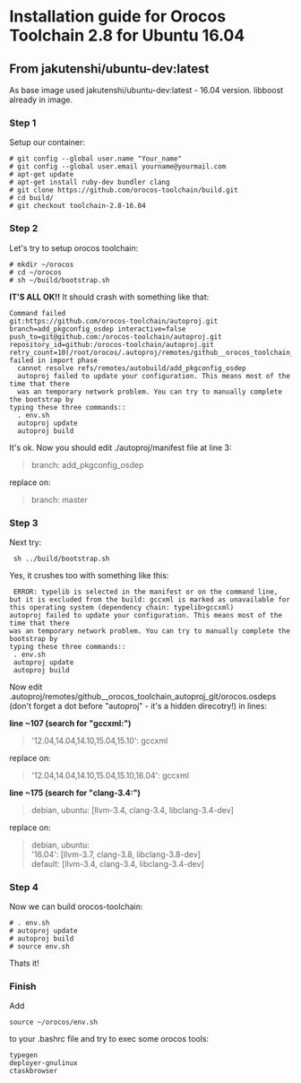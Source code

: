 # Installation guide for Orocos Toolchain 2.8 for Ubuntu 16.04

## From jakutenshi/ubuntu-dev:latest

As base image used jakutenshi/ubuntu-dev:latest - 16.04 version. libboost already in image.

### Step 1

Setup our container:

```
# git config --global user.name "Your_name"
# git config --global user.email yourname@yourmail.com
# apt-get update
# apt-get install ruby-dev bundler clang
# git clone https://github.com/orocos-toolchain/build.git
# cd build/
# git checkout toolchain-2.8-16.04
```
### Step 2

Let's try to setup orocos toolchain:

```
# mkdir ~/orocos
# cd ~/orocos
# sh ~/build/bootstrap.sh
```

**IT'S ALL OK!!** It should crash with something like that:

```
Command failed
git:https://github.com/orocos-toolchain/autoproj.git branch=add_pkgconfig_osdep interactive=false push_to=git@github.com:/orocos-toolchain/autoproj.git repository_id=github:/orocos-toolchain/autoproj.git retry_count=10(/root/orocos/.autoproj/remotes/github__orocos_toolchain_autoproj_git): failed in import phase
  cannot resolve refs/remotes/autobuild/add_pkgconfig_osdep
  autoproj failed to update your configuration. This means most of the time that there
  was an temporary network problem. You can try to manually complete the bootstrap by
typing these three commands::
  . env.sh
  autoproj update
  autoproj build
```

It's ok. Now you should edit ./autoproj/manifest file at line 3:
> branch: add_pkgconfig_osdep

replace on:
> branch: master

### Step 3

Next try:

```
 sh ../build/bootstrap.sh
```

Yes, it crushes too with something like this:

```
 ERROR: typelib is selected in the manifest or on the command line, but it is excluded from the build: gccxml is marked as unavailable for this operating system (dependency chain: typelib>gccxml)
autoproj failed to update your configuration. This means most of the time that there
was an temporary network problem. You can try to manually complete the bootstrap by
typing these three commands::
 . env.sh
 autoproj update
 autoproj build
```

Now edit .autoproj/remotes/github__orocos_toolchain_autoproj_git/orocos.osdeps (don't forget a dot before "autoproj" - it's a hidden direcotry!) in lines:

__line ~107 (search for "gccxml:")__
> '12.04,14.04,14.10,15.04,15.10': gccxml

replace on:
> '12.04,14.04,14.10,15.04,15.10,16.04': gccxml

__line ~175 (search for "clang-3.4:")__
> debian, ubuntu: [llvm-3.4, clang-3.4, libclang-3.4-dev]

replace on:
> debian, ubuntu: \
> '16.04': [llvm-3.7, clang-3.8, libclang-3.8-dev] \
>  default: [llvm-3.4, clang-3.4, libclang-3.4-dev]

### Step 4

Now we can build orocos-toolchain:
```
# . env.sh 
# autoproj update
# autoproj build
# source env.sh
```

Thats it!

### Finish

Add 
```
source ~/orocos/env.sh
```

to your .bashrc file and try to exec some orocos tools:

```
typegen
deployer-gnulinux
ctaskbrowser
```
